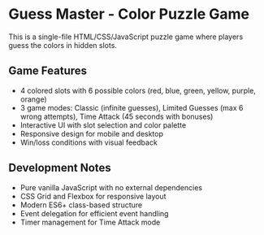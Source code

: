 <!-- Use this file to provide workspace-specific custom instructions to Copilot. For more details, visit https://code.visualstudio.com/docs/copilot/copilot-customization#_use-a-githubcopilotinstructionsmd-file -->

# Guess Master - Color Puzzle Game

This is a single-file HTML/CSS/JavaScript puzzle game where players guess the colors in hidden slots.

## Game Features
- 4 colored slots with 6 possible colors (red, blue, green, yellow, purple, orange)
- 3 game modes: Classic (infinite guesses), Limited Guesses (max 6 wrong attempts), Time Attack (45 seconds with bonuses)
- Interactive UI with slot selection and color palette
- Responsive design for mobile and desktop
- Win/loss conditions with visual feedback

## Development Notes
- Pure vanilla JavaScript with no external dependencies
- CSS Grid and Flexbox for responsive layout
- Modern ES6+ class-based structure
- Event delegation for efficient event handling
- Timer management for Time Attack mode
